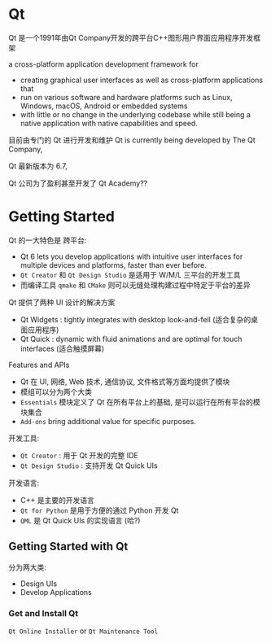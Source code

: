 # Qt

Qt 是一个1991年由Qt Company开发的跨平台C++图形用户界面应用程序开发框架

a cross-platform application development framework for
* creating graphical user interfaces as well as cross-platform applications that 
* run on various software and hardware platforms such as Linux, Windows, macOS, Android or embedded systems 
* with little or no change in the underlying codebase while still being a native application with native capabilities and speed. 

目前由专门的 Qt 进行开发和维护
Qt is currently being developed by The Qt Company,

Qt 最新版本为 6.7, 

Qt 公司为了盈利甚至开发了 Qt Academy?? 

# Getting Started

Qt 的一大特色是 跨平台:
* Qt 6 lets you develop applications with intuitive user interfaces for multiple devices and platforms, faster than ever before.
* `Qt Creator` 和 `Qt Design Studio` 是适用于 W/M/L 三平台的开发工具
* 而编译工具 `qmake` 和 `CMake` 则可以无缝处理构建过程中特定于平台的差异

Qt 提供了两种 UI 设计的解决方案
* Qt Widgets        : tightly integrates with desktop look-and-fell (适合复杂的桌面应用程序)
* Qt Quick          : dynamic with fluid animations and are optimal for touch interfaces (适合触摸屏幕)


Features and APIs
* Qt 在 UI, 网络, Web 技术, 通信协议, 文件格式等方面均提供了模块
* 模组可以分为两个大类
* `Essentials` 模块定义了 Qt 在所有平台上的基础, 是可以运行在所有平台的模块集合
* `Add-ons` bring additional value for specific purposes.

开发工具:
* `Qt Creator` : 用于 Qt 开发的完整 IDE
* `Qt Design Studio` : 支持开发 Qt Quick UIs

开发语言:
* C++ 是主要的开发语言
* `Qt for Python` 是用于方便的通过 Python 开发 Qt
* `QML` 是 Qt Quick UIs 的实现语言 (哈?)


## Getting Started with Qt


分为两大类:
* Design UIs
* Develop Applications

### Get and Install Qt

`Qt Online Installer` or `Qt Maintenance Tool`
